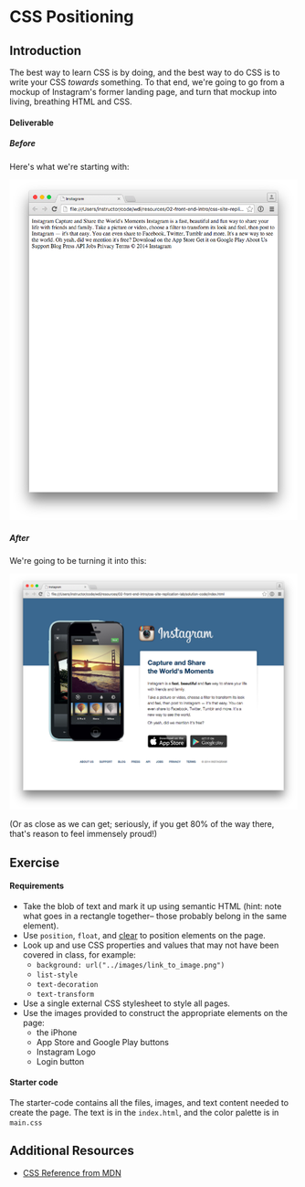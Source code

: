 # CSS Positioning

## Introduction

The best way to learn CSS is by doing, and the best way to do CSS is to 
write your CSS _towards_ something. To that end, we're going to go from 
a mockup of Instagram's former landing page, and turn that mockup into 
living, breathing HTML and CSS.

#### Deliverable

##### Before

Here's what we're starting with:

![:before](assets/before.png)

##### After

We're going to be turning it into this:

![:after](assets/after.png)

(Or as close as we can get; seriously, if you get 80% of the way there, 
that's reason to feel immensely proud!)

## Exercise

#### Requirements

- Take the blob of text and mark it up using semantic HTML (hint: note 
  what goes in a rectangle together– those probably belong in the same 
  element).
- Use `position`, `float`, and [clear][clear] to position elements on 
  the page.
- Look up and use CSS properties and values that may not have been 
  covered in class, for example:
  - `background: url("../images/link_to_image.png")` 
  - `list-style`
  - `text-decoration`
  - `text-transform`
- Use a single external CSS stylesheet to style all pages.
- Use the images provided to construct the appropriate elements on the page:
  - the iPhone
  - App Store and Google Play buttons
  - Instagram Logo
  - Login button

#### Starter code

The starter-code contains all the files, images, and text content needed to create the page. The text is in the `index.html`, and the color palette is in `main.css`

## Additional Resources

- [CSS Reference from MDN][mdn-css]

<!-- LINKS -->

[clear]:   https://developer.mozilla.org/en-US/docs/Web/CSS/clear
[mdn-css]: https://developer.mozilla.org/en-US/docs/Web/CSS
